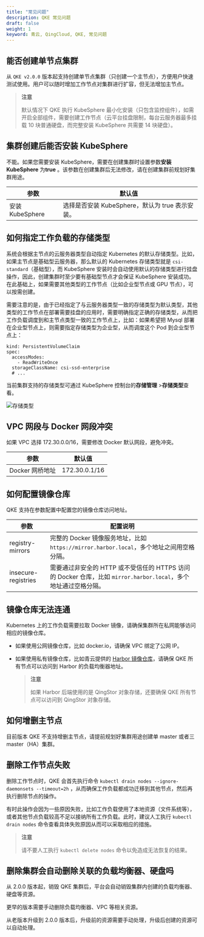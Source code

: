```yaml
---
title: "常见问题"
description: QKE 常见问题
draft: false
weight: 1
keyword: 青云, QingCloud, QKE, 常见问题 
---
```


## 能否创建单节点集群

从 `QKE v2.0.0` 版本起支持创建单节点集群（只创建一个主节点），方便用户快速测试使用。用户可以随时增加工作节点对集群进行扩容，但无法增加主节点。

> **注意**
>
> 默认情况下 QKE 执行 KubeSphere 最小化安装（只包含监控组件），如需开启全部组件，需要创建工作节点（云平台挂盘限制，每台云服务器最多挂载 10 块普通硬盘，而完整安装 KubeSphere 共需要 14 块硬盘）。

## 集群创建后能否安装 KubeSphere

不能。如果您需要安装 KubeSphere，需要在创建集群时设置参数**安装 KubeSphere** 为**true** 。该参数在创建集群后无法修改，请在创建集群前规划好集群用途。

| 参数 | 默认值|
| --- | ---|
| 安装 KubeSphere | 选择是否安装 KubeSphere，默认为 true 表示安装。 |

## 如何指定工作负载的存储类型

系统会根据主节点的云服务器类型自动指定 Kubernetes 的默认存储类型。比如，如果主节点是基础型云服务器，那么默认的 Kubernetes 存储类型就是 `csi-standard`（基础型），而 KubeSphere 安装时会自动使用默认的存储类型进行挂盘操作，因此，创建集群时至少要有基础型节点才会保证 KubeSphere 安装成功。在此基础上，如果需要其他类型的工作节点（比如企业型节点或 GPU 节点），可以按需创建。

需要注意的是，由于已经指定了与云服务器类型一致的存储类型为默认类型，其他类型的工作节点在部署需要挂盘的应用时，需要明确指定正确的存储类型，从而把工作负载调度到和主节点类型一致的工作节点上，比如：如果希望把 Mysql 部署在企业型节点上，则需要指定存储类型为企业型，从而调度这个 Pod 到企业型节点上：

```
kind: PersistentVolumeClaim
spec:
  accessModes:
    - ReadWriteOnce
  storageClassName: csi-ssd-enterprise
  # ...
```

当前集群支持的存储类型可通过 KubeSphere 控制台的**存储管理** >**存储类型**查看。

![存储类型](../../_images/sc.png)

## VPC 网段与 Docker 网段冲突

如果 VPC 选择 172.30.0.0/16，需要修改 Docker 默认网段，避免冲突。

| 参数            | 默认值        |
| --------------- | ------------- |
| Docker 网桥地址 | 172.30.0.1/16 |

## 如何配置镜像仓库

QKE 支持在参数配置中配置您的镜像仓库访问地址。

| 参数                | 配置说明                                                     |
| ------------------- | ------------------------------------------------------------ |
| registry-mirrors    | 完整的 Docker 镜像服务地址，比如 `https://mirror.harbor.local`，多个地址之间用空格分隔。 |
| insecure-registries | 需要通过非安全的 HTTP 或不受信任的 HTTPS 访问的 Docker 仓库，比如 `mirror.harbor.local`，多个地址通过空格分隔。 |



## 镜像仓库无法连通

Kubernetes 上的工作负载需要拉取 Docker 镜像，请确保集群所在私网能够访问相应的镜像仓库。

- 如果使用公网镜像仓库，比如 docker.io，请确保 VPC 绑定了公网 IP。  

- 如果使用私有镜像仓库，比如青云提供的 [Harbor 镜像仓库](https://docsv3.qingcloud.com/container/harbor/intro/introduction/)，请确保 QKE 所有节点可以访问到 Harbor 的负载均衡器地址。

  > **注意**
  >
  > 如果 Harbor 后端使用的是 QingStor 对象存储，还要确保 QKE 所有节点可以访问到 QingStor 对象存储。

## 如何增删主节点

目前版本 QKE 不支持增删主节点，请提前规划好集群用途创建单 master 或者三 master（HA）集群。

## 删除工作节点失败

删除工作节点时，QKE 会首先执行命令 `kubectl drain nodes --ignore-daemonsets --timeout=2h` ，从而确保工作负载都成功迁移到其他节点，然后再执行删除节点的操作。

有时此操作会因为一些原因失败，比如工作负载使用了本地资源（文件系统等），或者其他节点负载较高不足以接纳所有工作负载。此时，建议人工执行 `kubectl drain nodes` 命令查看具体失败原因从而可以采取相应的措施。

> **注意**
>
> 请不要人工执行 `kubectl delete nodes` 命令以免造成无法恢复的结果。

## 删除集群会自动删除关联的负载均衡器、硬盘吗

从 2.0.0 版本起，销毁 QKE 集群后，平台会自动销毁集群内创建的负载均衡器、硬盘等资源。

更早的版本需要手动删除负载均衡器、VPC 等相关资源。

从老版本升级到 2.0.0 版本后，升级前的资源需要手动处理，升级后创建的资源可以自动处理。

